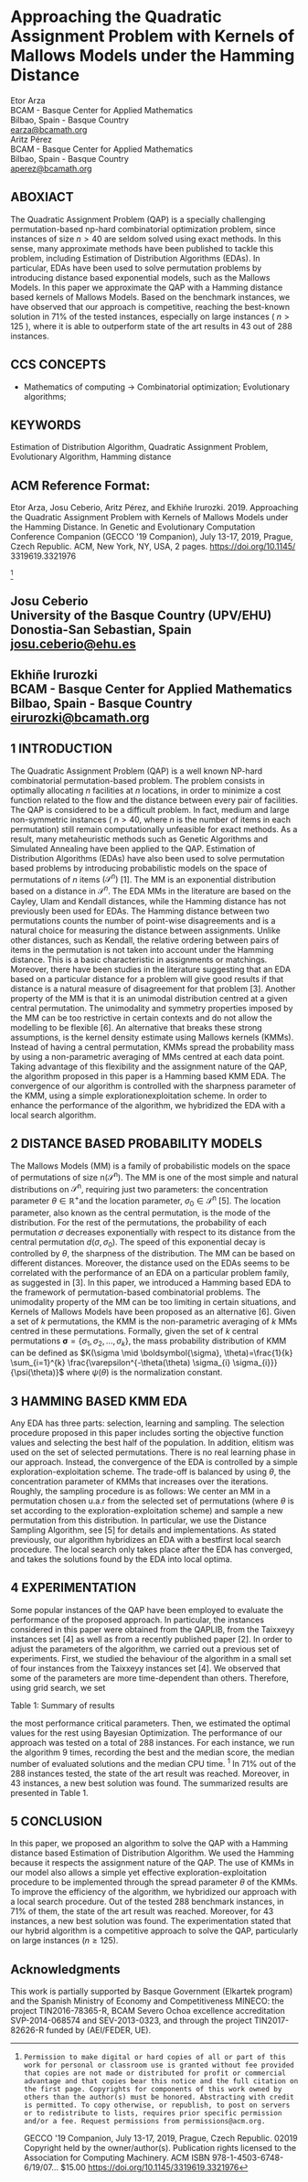 # Approaching the Quadratic Assignment Problem with Kernels of Mallows Models under the Hamming Distance 

Etor Arza<br>BCAM - Basque Center for Applied Mathematics<br>Bilbao, Spain - Basque Country<br>earza@bcamath.org<br>Aritz Pérez<br>BCAM - Basque Center for Applied Mathematics<br>Bilbao, Spain - Basque Country<br>aperez@bcamath.org

## ABOXIACT

The Quadratic Assignment Problem (QAP) is a specially challenging permutation-based np-hard combinatorial optimization problem, since instances of size $n>40$ are seldom solved using exact methods. In this sense, many approximate methods have been published to tackle this problem, including Estimation of Distribution Algorithms (EDAs). In particular, EDAs have been used to solve permutation problems by introducing distance based exponential models, such as the Mallows Models. In this paper we approximate the QAP with a Hamming distance based kernels of Mallows Models.
Based on the benchmark instances, we have observed that our approach is competitive, reaching the best-known solution in $71 \%$ of the tested instances, especially on large instances ( $n>125$ ), where it is able to outperform state of the art results in 43 out of 288 instances.

## CCS CONCEPTS

- Mathematics of computing $\rightarrow$ Combinatorial optimization; Evolutionary algorithms;


## KEYWORDS

Estimation of Distribution Algorithm, Quadratic Assignment Problem, Evolutionary Algorithm, Hamming distance

## ACM Reference Format:

Etor Arza, Josu Ceberio, Aritz Pérez, and Ekhiñe Irurozki. 2019. Approaching the Quadratic Assignment Problem with Kernels of Mallows Models under the Hamming Distance. In Genetic and Evolutionary Computation Conference Companion (GECCO '19 Companion), July 13-17, 2019, Prague, Czech Republic. ACM, New York, NY, USA, 2 pages. https://doi.org/10.1145/ 3319619.3321976

[^0]
## Josu Ceberio <br> University of the Basque Country (UPV/EHU) <br> Donostia-San Sebastian, Spain <br> josu.ceberio@ehu.es

## Ekhiñe Irurozki <br> BCAM - Basque Center for Applied Mathematics Bilbao, Spain - Basque Country eirurozki@bcamath.org

## 1 INTRODUCTION

The Quadratic Assignment Problem (QAP) is a well known NP-hard combinatorial permutation-based problem. The problem consists in optimally allocating $n$ facilities at $n$ locations, in order to minimize a cost function related to the flow and the distance between every pair of facilities. The QAP is considered to be a difficult problem. In fact, medium and large non-symmetric instances ( $n>40$, where $n$ is the number of items in each permutation) still remain computationally unfeasible for exact methods. As a result, many metaheuristic methods such as Genetic Algorithms and Simulated Annealing have been applied to the QAP.
Estimation of Distribution Algorithms (EDAs) have also been used to solve permutation based problems by introducing probabilistic models on the space of permutations of $n$ items $\left(\mathcal{S}^{n}\right)$ [1]. The MM is an exponential distribution based on a distance in $\mathcal{S}^{n}$. The EDA MMs in the literature are based on the Cayley, Ulam and Kendall distances, while the Hamming distance has not previously been used for EDAs. The Hamming distance between two permutations counts the number of point-wise disagreements and is a natural choice for measuring the distance between assignments. Unlike other distances, such as Kendall, the relative ordering between pairs of items in the permutation is not taken into account under the Hamming distance. This is a basic characteristic in assignments or matchings. Moreover, there have been studies in the literature suggesting that an EDA based on a particular distance for a problem will give good results if that distance is a natural measure of disagreement for that problem [3].
Another property of the MM is that it is an unimodal distribution centred at a given central permutation. The unimodality and symmetry properties imposed by the MM can be too restrictive in certain contexts and do not allow the modelling to be flexible [6]. An alternative that breaks these strong assumptions, is the kernel density estimate using Mallows kernels (KMMs). Instead of having a central permutation, KMMs spread the probability mass by using a non-parametric averaging of MMs centred at each data point. Taking advantage of this flexibility and the assignment nature of the QAP, the algorithm proposed in this paper is a Hamming based KMM EDA. The convergence of our algorithm is controlled with the sharpness parameter of the KMM, using a simple explorationexploitation scheme. In order to enhance the performance of the algorithm, we hybridized the EDA with a local search algorithm.


[^0]:    Permission to make digital or hard copies of all or part of this work for personal or classroom use is granted without fee provided that copies are not made or distributed for profit or commercial advantage and that copies bear this notice and the full citation on the first page. Copyrights for components of this work owned by others than the author(s) must be honored. Abstracting with credit is permitted. To copy otherwise, or republish, to post on servers or to redistribute to lists, requires prior specific permission and/or a fee. Request permissions from permissions@acm.org.
    GECCO '19 Companion, July 13-17, 2019, Prague, Czech Republic.
    02019 Copyright held by the owner/author(s). Publication rights licensed to the Association for Computing Machinery.
    ACM ISBN 978-1-4503-6748-6/19/07... $\$ 15.00$
    https://doi.org/10.1145/3319619.3321976

## 2 DISTANCE BASED PROBABILITY MODELS

The Mallows Models (MM) is a family of probabilistic models on the space of permutations of size $\mathrm{n}\left(\mathcal{S}^{\mathrm{n}}\right)$. The MM is one of the most simple and natural distributions on $\mathcal{S}^{\mathrm{n}}$, requiring just two parameters: the concentration parameter $\theta \in \mathbb{R}^{+}$and the location parameter, $\sigma_{0} \in \mathcal{S}^{\mathrm{n}}$ [5]. The location parameter, also known as the central permutation, is the mode of the distribution. For the rest of the permutations, the probability of each permutation $\sigma$ decreases exponentially with respect to its distance from the central permutation $d\left(\sigma, \sigma_{0}\right)$. The speed of this exponential decay is controlled by $\theta$, the sharpness of the distribution.
The MM can be based on different distances. Moreover, the distance used on the EDAs seems to be correlated with the performance of an EDA on a particular problem family, as suggested in [3]. In this paper, we introduced a Hamming based EDA to the framework of permutation-based combinatorial problems.
The unimodality property of the MM can be too limiting in certain situations, and Kernels of Mallows Models have been proposed as an alternative [6]. Given a set of $k$ permutations, the KMM is the non-parametric averaging of $k$ MMs centred in these permutations. Formally, given the set of $k$ central permutations $\boldsymbol{\sigma}=\left\{\sigma_{1}, \sigma_{2}, \ldots, \sigma_{k}\right\}$, the mass probability distribution of KMM can be defined as $K(\sigma \mid \boldsymbol{\sigma}, \theta)=\frac{1}{k} \sum_{i=1}^{k} \frac{\varepsilon^{-\theta(\theta) \sigma_{i} \sigma_{i}}}{\psi(\theta)}$ where $\psi(\theta)$ is the normalization constant.

## 3 HAMMING BASED KMM EDA

Any EDA has three parts: selection, learning and sampling. The selection procedure proposed in this paper includes sorting the objective function values and selecting the best half of the population. In addition, elitism was used on the set of selected permutations. There is no real learning phase in our approach. Instead, the convergence of the EDA is controlled by a simple exploration-exploitation scheme. The trade-off is balanced by using $\theta$, the concentration parameter of KMMs that increases over the iterations.
Roughly, the sampling procedure is as follows: We center an MM in a permutation chosen u.a.r from the selected set of permutations (where $\theta$ is set according to the exploration-exploitation scheme) and sample a new permutation from this distribution. In particular, we use the Distance Sampling Algorithm, see [5] for details and implementations.
As stated previously, our algorithm hybridizes an EDA with a bestfirst local search procedure. The local search only takes place after the EDA has converged, and takes the solutions found by the EDA into local optima.

## 4 EXPERIMENTATION

Some popular instances of the QAP have been employed to evaluate the performance of the proposed approach. In particular, the instances considered in this paper were obtained from the QAPLIB, from the Taixxeyy instances set [4] as well as from a recently published paper [2].
In order to adjust the parameters of the algorithm, we carried out a previous set of experiments. First, we studied the behaviour of the algorithm in a small set of four instances from the Taixxeyy instances set [4]. We observed that some of the parameters are more time-dependent than others. Therefore, using grid search, we set

Table 1: Summary of results

the most performance critical parameters. Then, we estimated the optimal values for the rest using Bayesian Optimization.
The performance of our approach was tested on a total of 288 instances. For each instance, we run the algorithm 9 times, recording the best and the median score, the median number of evaluated solutions and the median CPU time. ${ }^{1}$
In $71 \%$ out of the 288 instances tested, the state of the art result was reached. Moreover, in 43 instances, a new best solution was found. The summarized results are presented in Table 1.

## 5 CONCLUSION

In this paper, we proposed an algorithm to solve the QAP with a Hamming distance based Estimation of Distribution Algorithm. We used the Hamming because it respects the assignment nature of the QAP. The use of KMMs in our model also allows a simple yet effective exploration-exploitation procedure to be implemented through the spread parameter $\theta$ of the KMMs. To improve the efficiency of the algorithm, we hybridized our approach with a local search procedure. Out of the tested 288 benchmark instances, in $71 \%$ of them, the state of the art result was reached. Moreover, for 43 instances, a new best solution was found. The experimentation stated that our hybrid algorithm is a competitive approach to solve the QAP, particularly on large instances $(n \geq 125)$.

## Acknowledgments

This work is partially supported by Basque Government (Elkartek program) and the Spanish Ministry of Economy and Competitiveness MINECO: the project TIN2016-78365-R, BCAM Severo Ochoa excellence accreditation SVP-2014-068574 and SEV-2013-0323, and through the project TIN2017-82626-R funded by (AEI/FEDER, UE).
